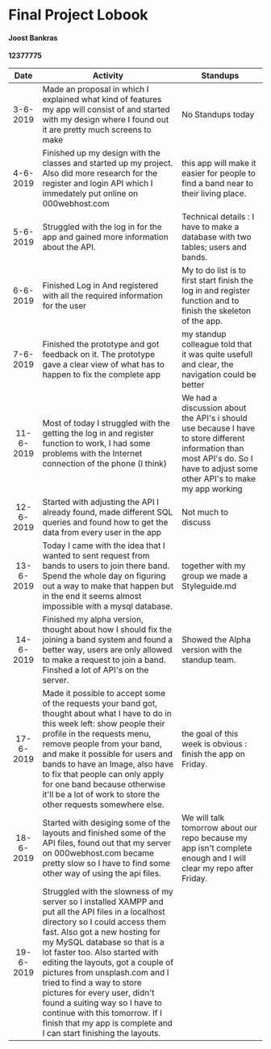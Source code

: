 # Final Project Lobook
#### Joost Bankras
__12377775__

| Date | Activity | Standups |
|:-------------------------------------------:|------------------------------------------------------| ------------ |
|3-6-2019 | Made an proposal in which I explained what kind of features my app will consist of and started with my design where I found out it are pretty much screens to make | No Standups today|
|4-6-2019 | Finished up my design with the classes and started up my project. Also did more research for the register and login API which I immedately put online on 000webhost.com | this app will make it easier for people to find a band near to their living place.  |
|5-6-2019| Struggled with the log in for the app and gained more information about the API. |Technical details : I have to make a database with two tables; users and bands. |
|6-6-2019| Finished Log in And registered with all the required information for the user| My to do list is to first start finish the log in and register function and to finish the skeleton of the app. |
|7-6-2019| Finished the prototype and got feedback on it. The prototype gave a clear view of what has to happen to fix the complete app| my standup colleague told that it was quite usefull and clear, the navigation could be better|
|11-6-2019| Most of today I struggled with the getting the log in and register function to work, I had some problems with the Internet connection of the phone (I think)| We had a discussion about the API's i should use because I have to store different information than most API's do. So I have to adjust some other API's to make my app working|
|12-6-2019| Started with adjusting the API I already found, made different SQL queries and found how to get the data from every user in the app | Not much to discuss |
|13-6-2019|Today I came with the idea that I wanted to sent request from bands to users to join there band. Spend the whole day on figuring out a way to make that happen but in the end it seems almost impossible with a mysql database. |together with my group we made a Styleguide.md|
|14-6-2019|Finished my alpha version, thought about how I should fix the joining a band system and found a better way, users are only allowed to make a request to join a band. Finshed a lot of API's on the server.|Showed the Alpha version with the standup team.|
|17-6-2019|Made it possible to accept some of the requests your band got, thought about what I have to do in this week left: show people their profile in the requests menu, remove people from your band, and make it possible for users and bands to have an Image, also have to fix that people can only apply for one band because otherwise it'll be a lot of work to store the other requests somewhere else.|the goal of this week is obvious : finish the app on Friday.|
|18-6-2019|Started with desiging some of the layouts and finished some of the API files, found out that my server on 000webhost.com became pretty slow so I have to find some other way of using the api files.|We will talk tomorrow about our repo because my app isn't complete enough and I will clear my repo after Friday.|
|19-6-2019|Struggled with the slowness of my server so I installed XAMPP and put all the API files in a localhost directory so I could access them fast. Also got a new hosting for my MySQL database so that is a lot faster too. Also started with editing the layouts, got a couple of pictures from unsplash.com and I tried to find a way to store pictures for every user, didn't found a suiting way so I have to continue with this tomorrow. If I finish that my app is complete and I can start finishing the layouts.||
